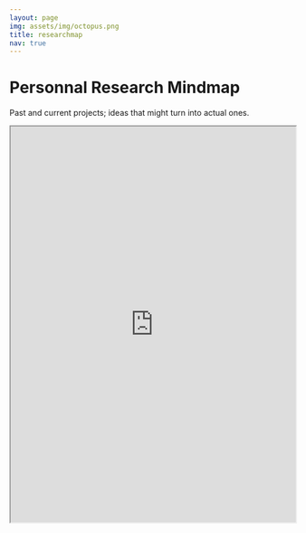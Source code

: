 ```yaml
---
layout: page
img: assets/img/octopus.png
title: researchmap
nav: true
---
```


# Personnal Research Mindmap 

Past and current projects; ideas that might turn into actual ones.

<div class="row"> 
    <iframe
    src="https://xmind.ai/share/vWsEhEqT?xid=uAlARt6C"
    style="width:100%; height:700px;"
    ></iframe>
</div>


